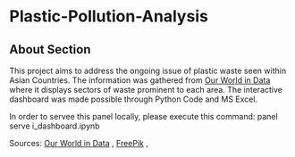 # Plastic-Pollution-Analysis

## About Section
This project aims to address the ongoing issue of plastic waste seen within Asian Countries. The information was gathered from [Our World in Data](https://ourworldindata.org/plastic-pollution#:~:text=The%20world%20produces%20around%20350,plastic%20enter%20the%20oceans%20annually) where it displays sectors of waste prominent to each area. The interactive dashboard was made possible through Python Code and MS Excel.

In order to servee this panel locally, please execute this command: panel serve i_dashboard.ipynb

Sources:
[Our World in Data](https://ourworldindata.org/plastic-pollution#:~:text=The%20world%20produces%20around%20350,plastic%20enter%20the%20oceans%20annually) , [FreePik](https://www.freepik.com/free-vector/hand-drawn-ocean-plastic-pollution-illustration_41775423.htm#query=plastic%20pollution&position=2&from_view=search&track=ais&uuid=88aa3053-3d17-4816-bccc-32fe8858a477) ,
